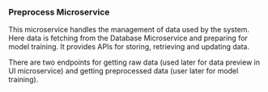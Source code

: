 ### Preprocess Microservice

This microservice handles the management of data used by the system. Here data is fetching from the Database Microservice and preparing for model training. It provides APIs for storing, retrieving and updating data.

There are two endpoints for getting raw data (used later for data preview in UI microservice) and getting preprocessed data (user later for model training).
